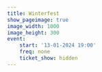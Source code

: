 ```yaml
---
title: Winterfest
show_pageimage: true
image_width: 1000
image_height: 300
event:
    start: '13-01-2024 19:00'
    freq: none
    ticket_show: hidden
---
```


